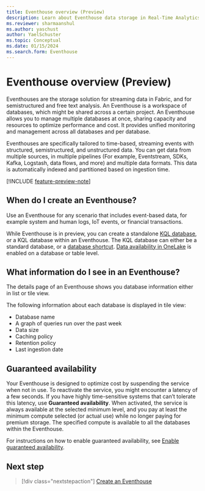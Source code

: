 ```yaml
---
title: Eventhouse overview (Preview)
description: Learn about Eventhouse data storage in Real-Time Analytics.
ms.reviewer: sharmaanshul
ms.author: yaschust
author: YaelSchuster
ms.topic: Conceptual
ms.date: 01/15/2024
ms.search.form: Eventhouse
---
```

# Eventhouse overview (Preview)

Eventhouses are the storage solution for streaming data in Fabric, and for semistructured and free text analysis. An Eventhouse is a workspace of databases, which might be shared across a certain project. An Eventhouse allows you to manage multiple databases at once, sharing capacity and resources to optimize performance and cost. It provides unified monitoring and management across all databases and per database.

Eventhouses are specifically tailored to time-based, streaming events with structured, semistructured, and unstructured data. You can get data from multiple sources, in multiple pipelines (For example, Eventstream, SDKs, Kafka, Logstash, data flows, and more) and multiple data formats. This data is automatically indexed and partitioned based on ingestion time.

[!INCLUDE [feature-preview-note](../includes/feature-preview-note.md)]

## When do I create an Eventhouse?

Use an Eventhouse for any scenario that includes event-based data, for example system and human logs, IoT events, or financial transactions.

While Eventhouse is in preview, you can create a standalone [KQL database](create-database.md), or a KQL database within an Eventhouse. The KQL database can either be a standard database, or a [database shortcut](database-shortcut.md). [Data availability in OneLake](one-logical-copy.md) is enabled on a database or table level.

## What information do I see in an Eventhouse?

The details page of an Eventhouse shows you database information either in list or tile view.

The following information about each database is displayed in tile view:

* Database name
* A graph of queries run over the past week
* Data size
* Caching policy
* Retention policy
* Last ingestion date

## Guaranteed availability

Your Eventhouse is designed to optimize cost by suspending the service when not in use. To reactivate the service, you might encounter a latency of a few seconds. If you have highly time-sensitive systems that can’t tolerate this latency, use **Guaranteed availability**.  When activated, the service is always available at the selected minimum level, and you pay at least the minimum compute selected (or actual use) while no longer paying for premium storage. The specified compute is available to all the databases within the Eventhouse.

For instructions on how to enable guaranteed availability, see [Enable guaranteed availability](create-eventhouse.md#enable-guaranteed-availability).

## Next step

> [!div class="nextstepaction"]
> [Create an Eventhouse](create-eventhouse.md)
